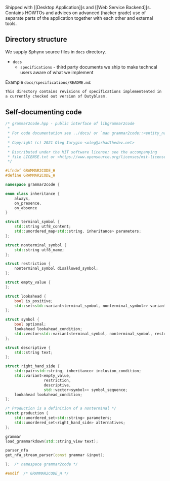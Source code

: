 Shipped with [[Desktop Application]]s and [[Web Service Backend]]s. Contains HOWTOs and advices on advanced (hacker grade) use of separate parts of the application together with each other and external tools.

## Directory structure

We supply Sphynx source files in `docs` directory.

- `docs`
	- `specifications` - third party documents we ship to make techncal users aware of what we implement

Example `docs/specifications/README.md`:

```markdown
This directory contains revisions of specifications implementented in
a currently checked out version of Dutyblasm.
```

## Self-documenting code

```cpp
/* grammar2code.hpp - public interface of libgrammar2code
 *
 * For code documentation see ../docs/ or `man grammar2code::<entity_name>`.
 *
 * Copyright (c) 2021 Oleg Iarygin <oleg@arhadthedev.net>
 *
 * Distributed under the MIT software license; see the accompanying
 * file LICENSE.txt or <https://www.opensource.org/licenses/mit-license.php>.
 */

#ifndef GRAMMAR2CODE_H
#define GRAMMAR2CODE_H

namespace grammar2code {

enum class inheritance {
	always,
	on_presence,
	on_absence
}

struct terminal_symbol {
	std::string utf8_content;
	std::unordered_map<std::string, inheritance> parameters;
};

struct nonterminal_symbol {
	std::string utf8_name;
};

struct restriction {
	nonterminal_symbol disallowed_symbol;
};

struct empty_value {
};

struct lookahead {
	bool is_positive;
	std::set<std::variant<terminal_symbol, nonterminal_symbol>> variants;
};

struct symbol {
	bool optional;
	lookahead lookahead_condition;
	std::vector<std::variant<terminal_symbol, nonterminal_symbol, restriction>> value;
};

struct descriptive {
	std::string text;
};

struct right_hand_side {
	std::pair<std::string, inheritance> inclusion_condition;
	std::variant<empty_value,
	             restriction,
	             descriptive,
	             std::vector<symbol>> symbol_sequence;
	lookahead lookahead_condition;
};

/* Production is a definition of a nonterminal */
struct production {
	std::unordered_set<std::string> parameters;
	std::unordered_set<right_hand_side> alternatives;
};

grammar
load_grammarkdown(std::string_view text);

parser_nfa
get_nfa_stream_parser(const grammar &input);

};  /* namespace grammar2code */

#endif  /* GRAMMAR2CODE_H */
```